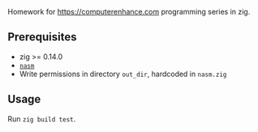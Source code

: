 Homework for https://computerenhance.com programming series in zig.

## Prerequisites
- zig >= 0.14.0
- [`nasm`](https://en.wikipedia.org/wiki/Netwide_Assembler)
- Write permissions in directory `out_dir`, hardcoded in `nasm.zig`

## Usage
Run `zig build test`.
